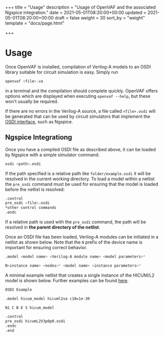 +++
title = "Usage"
description = "Usage of OpenVAF and the associated Ngspice integration."
date = 2021-05-01T08:20:00+00:00
updated = 2021-05-01T08:20:00+00:00
draft = false
weight = 30
sort_by = "weight"
template = "docs/page.html"

+++

# Usage

Once OpenVAF is installed, compilation of Verilog-A models to an OSDI library suitable for circuit simulation is easy. 
Simply run 

``` bash
openvaf <file>.va
``` 

in a terminal and the compilation should complete quickly.
OpenVAF offers options which are displayed when executing `openvaf --help`, but these won't usually be required.

If there are no errors in the Verilog-A source, a file called `<file>.osdi` will be generated that can be used by 
circuit simulators that implement the [OSDI interface](../../details/osdi), such as Ngspice.


## Ngspice Integrationg 

Once you have a compiled OSDI file as described above, it can be loaded by Ngspice with a simple simulator command.

```bash
osdi <path>.osdi
```

If the path specified is a relative path like `folder/example.osdi` it will be resolved in the current working directory.
To load a model within a netlist the `pre_osdi` command must be used for ensuring that the model is loaded before the netlist is resolved:

```bash
.control
pre_osdi <file>.osdi
*other control commands
.endc
```

If a relative path is used with the `pre_osdi` command, the path will be resolved in **the parent directory of the netlist**.
<!--Ngspice will look for the **osdi** in the path specified via the **pre_osdi** command. 
The path can be either absolute, or relative to the current working directory. -->

Once an OSDI file has been loaded, Verilog-A modules can be initiated in a netlist as shown below.
Note that the `N` prefix of the device name is important for ensuring correct behavior.

```bash
.model <model name> <Verilog-A module name> <model parameters>*

N<instance name> <nodes>* <model name> <instance parameters>*
```

A minimal example netlist that creates a single instance of the HICUM/L2 model is shown below.
Further examples can be found [here](../examples).

```bash
OSDI Example

.model hicum_model hicuml2va c10=1e-30

N1 C B E S hicum_model

.control
pre_osdi hicumL2V3p0p0.osdi
.endc
.end
```

